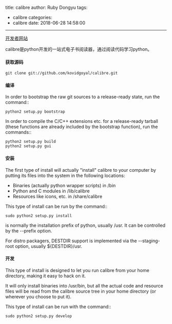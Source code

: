title: calibre
author: Ruby Dongyu
tags:
  - calibre
categories:
  - calibre
date: 2018-06-28 14:58:00
---
[开发者网站](https://manual.calibre-ebook.com/develop.html)

calibre是python开发的一站式电子书阅读器，通过阅读代码学习python。

#### 获取源码
```
git clone git://github.com/kovidgoyal/calibre.git
```

#### 编译
In order to bootstrap the raw git sources to a release-ready state, run the 
command::
```
python2 setup.py bootstrap
```
In order to compile the C/C++ extensions etc. for a release-ready tarball
(these functions are already included by the bootstrap function), run the 
commands::
```
python2 setup.py build
python2 setup.py gui
```
#### 安装
The first type of install will actually "install" calibre to your computer by
putting its files into the system in the following locations:

 - Binaries (actually python wrapper scripts) in <prefix>/bin
 - Python and C modules in <prefix>/lib/calibre
 - Resources like icons, etc. in <prefix>/share/calibre

This type of install can be run by the command::
```
sudo python2 setup.py install
```
<prefix> is normally the installation prefix of python, usually /usr.  It can
be controlled by the --prefix option.

For distro packagers, DESTDIR support is implemented via the --staging-root
option, usually ${DESTDIR}/usr.

#### 开发
This type of install is designed to let you run calibre from your home
directory, making it easy to hack on it.

It will only install binaries into /usr/bin, but all the actual code and
resource files will be read from the calibre source tree in your home directory
(or wherever you choose to put it).

This type of install can be run with the command::
```
sudo python2 setup.py develop
```
